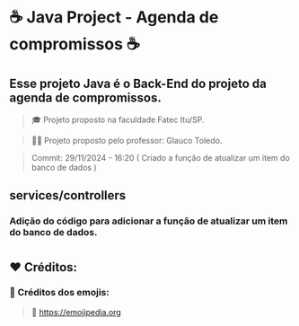 # ☕ Java Project - Agenda de compromissos ☕

## Esse projeto Java é o Back-End do projeto da agenda de compromissos.

> 🎓 Projeto proposto na faculdade Fatec Itu/SP.

> 👨‍🏫 Projeto proposto pelo professor: Glauco Toledo.

> Commit: 29/11/2024 - 16:20 ( Criado a função de atualizar um item do banco de dados )

## services/controllers
### Adição do código para adicionar a função de atualizar um item do banco de dados.

#

## ❤️ Créditos:

### 🎉 Créditos dos emojis:
> 🔗 https://emojipedia.org